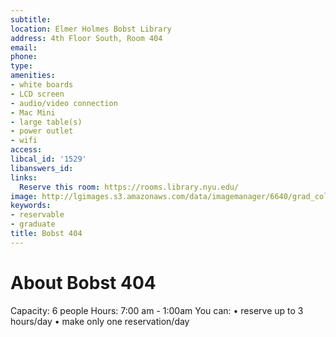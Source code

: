 ```yaml
---
subtitle: 
location: Elmer Holmes Bobst Library
address: 4th Floor South, Room 404
email: 
phone: 
type: 
amenities:
- white boards
- LCD screen
- audio/video connection
- Mac Mini
- large table(s)
- power outlet
- wifi
access: 
libcal_id: '1529'
libanswers_id: 
links:
  Reserve this room: https://rooms.library.nyu.edu/
image: http://lgimages.s3.amazonaws.com/data/imagemanager/6640/grad_collabs.jpg
keywords:
- reservable
- graduate
title: Bobst 404
---
```


# About Bobst 404

Capacity: 6 people 
Hours: 7:00 am - 1:00am
You can:
• reserve up to 3 hours/day
• make only one reservation/day